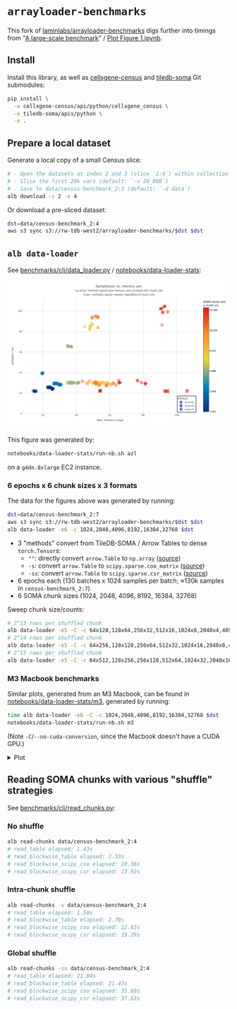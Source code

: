 # `arrayloader-benchmarks`

This fork of [laminlabs/arrayloader-benchmarks] digs further into timings from "[A large-scale benchmark]" / [Plot Figure 1.ipynb](Plot%20Figure%201.ipynb).

## Install
Install this library, as well as [cellxgene-census] and [tiledb-soma] Git submodules:

```bash
pip install \
  -e cellxgene-census/api/python/cellxgene_census \
  -e tiledb-soma/apis/python \
  -e .
```

## Prepare a local dataset
Generate a local copy of a small Census slice:
```bash
# - Open the datasets at index 2 and 3 (slice `2:4`) within collection_id 283d65eb-dd53-496d-adb7-7570c7caa443 (default: `-c 283d65eb-dd53-496d-adb7-7570c7caa443`)
# - Slice the first 20k vars (default: `-v 20_000`)
# - Save to data/census-benchmark_2:3 (default: `-d data`)
alb download -s 2 -e 4
```

Or download a pre-sliced dataset:
```bash
dst=data/census-benchmark_2:4
aws s3 sync s3://rw-tdb-west2/arrayloader-benchmarks/$dst $dst
```

## `alb data-loader`

See [benchmarks/cli/data_loader.py](benchmarks/cli/data_loader.py) / [notebooks/data-loader-stats](notebooks/data-loader-stats):

![](notebooks/data-loader-stats/azl/speed_vs_mem_1.png)

This figure was generated by:

```bash
notebooks/data-loader-stats/run-nb.sh azl
```

on a `g4dn.8xlarge` EC2 instance.

### 6 epochs x 6 chunk sizes x 3 formats

The data for the figures above was generated by running:

```bash
dst=data/census-benchmark_2:7
aws s3 sync s3://rw-tdb-west2/arrayloader-benchmarks/$dst $dst
alb data-loader -e6 -c 1024,2048,4096,8192,16384,32768 $dst
```

- 3 "methods" convert from TileDB-SOMA / Arrow Tables to dense `torch.Tensor`s:
  - `""`: directly convert `arrow.Table` to `np.array` ([source][np.array source])
  - `-s`: convert `arrow.Table` to `scipy.sparse.coo_matrix` ([source][scipy.coo source])
  - `-ss`: convert `arrow.Table` to `scipy.sparse.csr_matrix` ([source][scipy.csr source])
- 6 epochs each (130 batches x 1024 samples per batch; ≈130k samples in `census-benchmark_2:7`)
- 6 SOMA chunk sizes (1024, 2048, 4096, 8192, 16384, 32768)

Sweep chunk size/counts:
```bash
# 2^13 rows per shuffled chunk
alb data-loader -e5 -C -c 64x128,128x64,256x32,512x16,1024x8,2048x4,4096x2,8192x1 $dst
# 2^14 rows per shuffled chunk
alb data-loader -e5 -C -c 64x256,128x128,256x64,512x32,1024x16,2048x8,4096x4,8192x2,16384x1 $dst
# 2^15 rows per shuffled chunk
alb data-loader -e5 -C -c 64x512,128x256,256x128,512x64,1024x32,2048x16,4096x8,8192x4,16384x2 $dst
```

### M3 Macbook benchmarks
Similar plots, generated from an M3 Macbook, can be found in [notebooks/data-loader-stats/m3](notebooks/data-loader-stats/m3), generated by running:
```bash
time alb data-loader -e6 -C -c 1024,2048,4096,8192,16384,32768 $dst
notebooks/data-loader-stats/run-nb.sh m3
```

(Note `-C`/`--no-cuda-conversion`, since the Macbook doesn't have a CUDA GPU.)

<details><summary>Plot</summary>

![](notebooks/data-loader-stats/azl/speed_vs_mem_1.png)
</details>

## Reading SOMA chunks with various "shuffle" strategies
See [benchmarks/cli/read_chunks.py](benchmarks/cli/read_chunks.py):

### No shuffle
```bash
alb read-chunks data/census-benchmark_2:4
# read_table elapsed: 1.43s
# read_blockwise_table elapsed: 2.33s
# read_blockwise_scipy_coo elapsed: 10.36s
# read_blockwise_scipy_csr elapsed: 13.92s
```

### Intra-chunk shuffle
```bash
alb read-chunks -s data/census-benchmark_2:4
# read_table elapsed: 1.50s
# read_blockwise_table elapsed: 2.70s
# read_blockwise_scipy_coo elapsed: 12.83s
# read_blockwise_scipy_csr elapsed: 19.29s
```

### Global shuffle
```bash
alb read-chunks -ss data/census-benchmark_2:4
# read_table elapsed: 21.04s
# read_blockwise_table elapsed: 21.47s
# read_blockwise_scipy_coo elapsed: 35.60s
# read_blockwise_scipy_csr elapsed: 37.63s
```

[laminlabs/arrayloader-benchmarks]: https://github.com/laminlabs/arrayloader-benchmarks
[A large-scale benchmark]: https://lamin.ai/blog/arrayloader-benchmarks#a-large-scale-benchmark

[cellxgene-census]: cellxgene-census
[tiledb-soma]: tiledb-soma

[np.array source]: https://github.com/ryan-williams/cellxgene-census/blob/0f66b12f4fe75f28d5ab23ea8c078faa84b76963/api/python/cellxgene_census/src/cellxgene_census/experimental/ml/pytorch.py#L113-L121
[scipy.coo source]: https://github.com/ryan-williams/cellxgene-census/blob/0f66b12f4fe75f28d5ab23ea8c078faa84b76963/api/python/cellxgene_census/src/cellxgene_census/experimental/ml/pytorch.py#L372-L379
[scipy.csr source]: https://github.com/ryan-williams/cellxgene-census/blob/0f66b12f4fe75f28d5ab23ea8c078faa84b76963/api/python/cellxgene_census/src/cellxgene_census/experimental/ml/pytorch.py#L202

